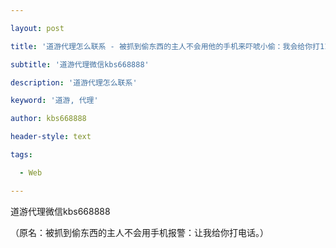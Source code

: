 ---
layout: post
title: '道游代理怎么联系 - 被抓到偷东西的主人不会用他的手机来吓唬小偷：我会给你打110。'
subtitle: '道游代理微信kbs668888'
description: '道游代理怎么联系'
keyword: '道游, 代理'
author: kbs668888
header-style: text
tags:
  - Web
---
道游代理微信kbs668888

（原名：被抓到偷东西的主人不会用手机报警：让我给你打电话。）

